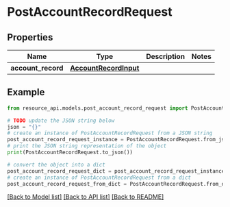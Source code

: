 # PostAccountRecordRequest


## Properties

Name | Type | Description | Notes
------------ | ------------- | ------------- | -------------
**account_record** | [**AccountRecordInput**](AccountRecordInput.md) |  | 

## Example

```python
from resource_api.models.post_account_record_request import PostAccountRecordRequest

# TODO update the JSON string below
json = "{}"
# create an instance of PostAccountRecordRequest from a JSON string
post_account_record_request_instance = PostAccountRecordRequest.from_json(json)
# print the JSON string representation of the object
print(PostAccountRecordRequest.to_json())

# convert the object into a dict
post_account_record_request_dict = post_account_record_request_instance.to_dict()
# create an instance of PostAccountRecordRequest from a dict
post_account_record_request_from_dict = PostAccountRecordRequest.from_dict(post_account_record_request_dict)
```
[[Back to Model list]](../README.md#documentation-for-models) [[Back to API list]](../README.md#documentation-for-api-endpoints) [[Back to README]](../README.md)


